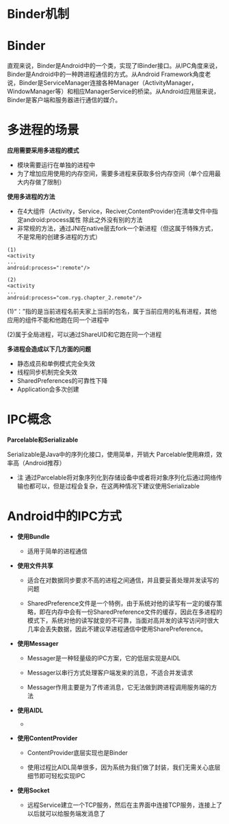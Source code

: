 Binder机制
===
# Binder
直观来说，Binder是Android中的一个类，实现了IBinder接口。从IPC角度来说，Binder是Android中的一种跨进程通信的方式。从Android Framework角度老说，Binder是ServiceManager连接各种Manager（ActivityManager，WindowManager等）和相应ManagerService的桥梁。从Android应用层来说，Binder是客户端和服务器进行通信的媒介。

# 多进程的场景

 **应用需要采用多进程的模式**

* 模块需要运行在单独的进程中
* 为了增加应用使用的内存空间，需要多进程来获取多份内存空间（单个应用最大内存做了限制）

**使用多进程的方法**

* 在4大组件（Activity，Service，Reciver,ContentProvider)在清单文件中指定android:process属性
除此之外没有别的方法
* 非常规的方法，通过JNI在native层去fork一个新进程（但这属于特殊方式，不是常用的创建多进程的方式）

```
(1)
<activity
...
android:process=":remote"/>

(2)
<activity
...
android:process="com.ryg.chapter_2.remote"/>
```
(1)“：”指的是当前进程名前夫家上当前的包名，属于当前应用的私有进程，其他应用的组件不能和他跑在同一个进程中

(2)属于全局进程，可以通过ShareUID和它跑在同一个进程

**多进程会造成以下几方面的问题**

* 静态成员和单例模式完全失效
* 线程同步机制完全失效
* SharedPreferences的可靠性下降
* Application会多次创建

# IPC概念
**Parcelable和Serializable**

Serializable是Java中的序列化接口，使用简单，开销大
Parcelable使用麻烦，效率高（Android推荐）

* 注 通过Parcelable将对象序列化到存储设备中或者将对象序列化后通过网络传输也都可以，但是过程会复杂，在这两种情况下建议使用Serializable

# Android中的IPC方式
* **使用Bundle**

	* 适用于简单的进程通信	

* **使用文件共享** 
 
	 * 适合在对数据同步要求不高的进程之间通信，并且要妥善处理并发读写的问题 
	
	 * SharedPreference文件是一个特例，由于系统对他的读写有一定的缓存策略，即在内存中会有一份SharedPreference文件的缓存，因此在多进程的模式下，系统对他的读写就变的不可靠，当面对高并发的读写访问时很大几率会丢失数据，因此不建议早进程通信中使用SharePreference。

*  **使用Messager**
	
	* Messager是一种轻量级的IPC方案，它的低层实现是AIDL
	
	* Messager以串行方式处理客户端发来的消息，不适合并发请求
	
	* Messager作用主要是为了传递消息，它无法做到跨进程调用服务端的方法

*  **使用AIDL**

	*

*  **使用ContentProvider**

	* ContentProvider底层实现也是Binder

    * 使用过程比AIDL简单很多，因为系统为我们做了封装，我们无需关心底层细节即可轻松实现IPC
*   **使用Socket**

     * 远程Service建立一个TCP服务，然后在主界面中连接TCP服务，连接上了以后就可以给服务端发消息了